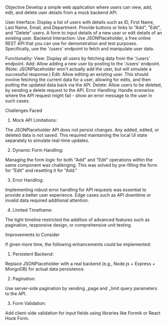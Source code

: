Objective
Develop a simple web application where users can view, add, edit, and delete user details from a mock backend API.


User Interface:
Display a list of users with details such as ID, First Name, Last Name, Email, and Department.
Provide buttons or links to "Add", "Edit", and "Delete" users.
A form to input details of a new user or edit details of an existing user.
Backend Interaction:
Use JSONPlaceholder, a free online REST API that you can use for demonstration and test purposes.
Specifically, use the '/users' endpoint to fetch and manipulate user data.


Functionality:
View: Display all users by fetching data from the '/users' endpoint.
Add: Allow adding a new user by posting to the '/users' endpoint. (Note: JSONPlaceholder won't actually add the user, but will simulate a successful response.)
Edit: Allow editing an existing user. This should involve fetching the current data for a user, allowing for edits, and then putting the updated data back via the API.
Delete: Allow users to be deleted, by sending a delete request to the API.
Error Handling:
Handle scenarios where the API request might fail - show an error message to the user in such cases.

Challenges Faced

1. Mock API Limitations:

The JSONPlaceholder API does not persist changes. Any added, edited, or deleted data is not saved. This required maintaining the local UI state separately to simulate real-time updates.



2. Dynamic Form Handling:

Managing the form logic for both "Add" and "Edit" operations within the same component was challenging. This was solved by pre-filling the form for "Edit" and resetting it for "Add."



3. Error Handling:

Implementing robust error handling for API requests was essential to provide a better user experience. Edge cases such as API downtime or invalid data required additional attention.



4. Limited Timeframe:

The tight timeline restricted the addition of advanced features such as pagination, responsive design, or comprehensive unit testing.


Improvements to Consider

If given more time, the following enhancements could be implemented:

1. Persistent Backend:

Replace JSONPlaceholder with a real backend (e.g., Node.js + Express + MongoDB) for actual data persistence.



2. Pagination:

Use server-side pagination by sending _page and _limit query parameters to the API.



3. Form Validation:

Add client-side validation for input fields using libraries like Formik or React Hook Form.

